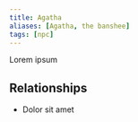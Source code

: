 ```yaml
---
title: Agatha
aliases: [Agatha, the banshee]
tags: [npc]
---
```

Lorem ipsum

## Relationships
- Dolor sit amet